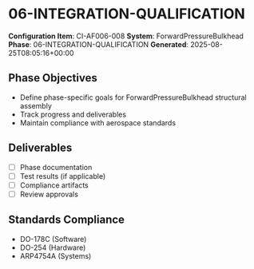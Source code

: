 # 06-INTEGRATION-QUALIFICATION

**Configuration Item**: CI-AF006-008
**System**: ForwardPressureBulkhead
**Phase**: 06-INTEGRATION-QUALIFICATION
**Generated**: 2025-08-25T08:05:16+00:00

## Phase Objectives
- Define phase-specific goals for ForwardPressureBulkhead structural assembly
- Track progress and deliverables
- Maintain compliance with aerospace standards

## Deliverables
- [ ] Phase documentation
- [ ] Test results (if applicable)
- [ ] Compliance artifacts
- [ ] Review approvals

## Standards Compliance
- DO-178C (Software)
- DO-254 (Hardware)
- ARP4754A (Systems)

